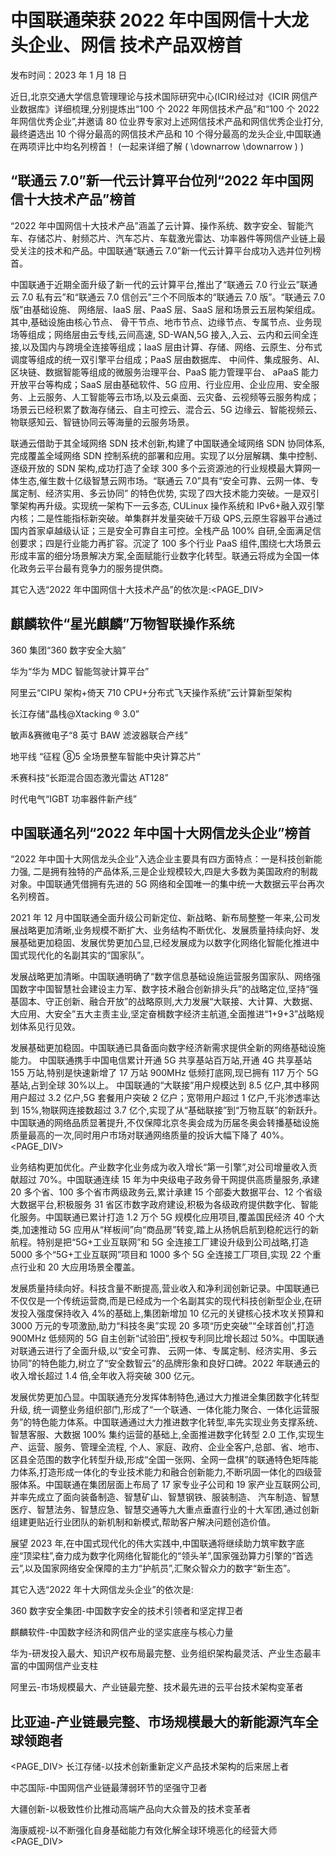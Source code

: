 # 中国联通荣获 2022 年中国网信十大龙头企业、网信 技术产品双榜首

发布时间：2023 年 1 月 18 日

近日,北京交通大学信息管理理论与技术国际研究中心(ICIR)经过对《ICIR 网信产业数据库》详细梳理,分别提炼出“100 个 2022 年网信技术产品”和“100 个 2022 年网信优秀企业”,并邀请 80 位业界专家对上述网信技术产品和网信优秀企业打分,最终遴选出 10 个得分最高的网信技术产品和 10 个得分最高的龙头企业,中国联通在两项评比中均名列榜首！ (一起来详细了解 \( \downarrow   \downarrow \) )

## “联通云 7.0”新一代云计算平台位列“2022 年中国网信十大技术产品”榜首

“2022 年中国网信十大技术产品”涵盖了云计算、操作系统、数字安全、智能汽车、存储芯片、射频芯片、汽车芯片、车载激光雷达、功率器件等网信产业链上最受关注的技术和产品。中国联通“联通云 7.0”新一代云计算平台成功入选并位列榜首。

中国联通于近期全面升级了新一代的云计算平台,推出了“联通云 7.0 行业云”联通云 7.0 私有云”和“联通云 7.0 信创云”三个不同版本的“联通云 7.0 版”。“联通云 7.0 版”由基础设施、 网络层、IaaS 层、PaaS 层、SaaS 层和场景云五层构架组成。其中,基础设施由核心节点、 骨干节点、地市节点、边缘节点、专属节点、业务现场等组成；网络层由云专线,云间高速, SD-WAN,5G 接入,入云、云内和云间全连接,以及国内与跨境全连接等组成；IaaS 层由计算、存储、网络、云原生、分布式调度等组成的统一双引擎平台组成；PaaS 层由数据库、 中间件、集成服务、AI、区块链、数据智能等组成的微服务治理平台、PaaS 能力管理平台、 aPaaS 能力开放平台等构成；SaaS 层由基础软件、5G 应用、行业应用、企业应用、安全服务、上云服务、人工智能等云市场,以及云桌面、云灾备、云视频等云服务构成；场景云已经积累了数海存储云、自主可控云、混合云、5G 边缘云、智能视频云、物联感知云、智链协同云等海量的云服务场景。

联通云借助于其全域网络 SDN 技术创新,构建了中国联通全域网络 SDN 协同体系,完成覆盖全域网络 SDN 控制系统的部署和应用。实现了以分层解耦、集中控制、逐级开放的 SDN 架构,成功打造了全球 300 多个云资源池的行业规模最大算网一体生态,催生数十亿级智慧云网市场。“联通云 7.0”具有“安全可靠、云网一体、专属定制、经济实用、多云协同” 的特色优势, 实现了四大技术能力突破。一是双引擎架构再升级。实现统一架构下一云多态, CULinux 操作系统和 IPv6+融入双引擎内核；二是性能指标新突破。单集群并发量突破千万级 QPS,云原生容器平台通过国内首家卓越级认证；三是安全可靠自主可控。全栈产品 100% 自研,全面满足信创要求；四是行业能力再扩容。沉淀了 100 多个行业 PaaS 组件,围绕七大场景云形成丰富的细分场景解决方案,全面赋能行业数字化转型。联通云将成为全国一体化政务云平台最有竞争力的服务提供商。

其它入选“2022 年中国网信十大技术产品”的依次是:<PAGE_DIV> 

## 麒麟软件“星光麒麟”万物智联操作系统

360 集团“360 数字安全大脑”

华为“华为 MDC 智能驾驶计算平台”

阿里云“CIPU 架构+倚天 710 CPU+分布式飞天操作系统”云计算新型架构

长江存储“晶栈@Xtacking ® 3.0”

敏声&赛微电子“8 英寸 BAW 滤波器联合产线”

地平线 “征程 ⑧5 全场景整车智能中央计算芯片”

禾赛科技“长距混合固态激光雷达 AT128”

时代电气“IGBT 功率器件新产线”

## 中国联通名列“2022 年中国十大网信龙头企业”榜首

“2022 年中国十大网信龙头企业”入选企业主要具有四方面特点：一是科技创新能力强, 二是拥有独特的产品体系,三是企业规模较大,四是大多数为美国政府的制裁对象。中国联通凭借拥有先进的 5G 网络和全国唯一的集中统一大数据云平台再次名列榜首。

2021 年 12 月中国联通全面升级公司新定位、新战略、新布局整整一年来,公司发展战略更加清晰,业务规模不断扩大、业务结构不断优化、发展质量持续向好、发展基础更加稳固、发展优势更加凸显,已经发展成为以数字化网络化智能化推进中国式现代化的名副其实的“国家队”。

发展战略更加清晰。中国联通明确了“数字信息基础设施运营服务国家队、网络强国数字中国智慧社会建设主力军、数字技术融合创新排头兵”的战略定位,坚持“强基固本、守正创新、融合开放”的战略原则,大力发展“大联接、大计算、大数据、大应用、大安全”五大主责主业,坚定奋楫数字经济主航道,全面推进“1+9+3”战略规划体系见行见效。

发展基础更加稳固。中国联通已具备面向数字经济新需求提供全新的网络基础设施能力。 中国联通携手中国电信累计开通 5G 共享基站百万站,开通 4G 共享基站 155 万站,特别是快速新增了 17 万站 900MHz 低频打底网,现已拥有 117 万个 5G 基站,占到全球 30%以上。 中国联通的“大联接”用户规模达到 8.5 亿户,其中移网用户超过 3.2 亿户,5G 套餐用户突破 2 亿户；宽带用户超过 1 亿户,千兆渗透率达到 15%,物联网连接数超过 3.7 亿个,实现了从“基础联接”到“万物互联”的新跃升。中国联通的网络品质显著提升,不仅保障北京冬奥会成为历届冬奥会转播基础设施质量最高的一次,同时用户市场对联通网络质量的投诉大幅下降了 40%。<PAGE_DIV> 

业务结构更加优化。产业数字化业务成为收入增长“第一引擎”,对公司增量收入贡献超过 70%。中国联通连续 15 年为中央级电子政务骨干网提供高质量服务,承建 20 多个省、100 多个省市两级政务云,累计承建 15 个部委大数据平台、12 个省级大数据平台,积极服务 31 省区市数字政府建设,积极为各级政府提供数字化、智能化服务。中国联通已累计打造 1.2 万个 5G 规模化应用项目,覆盖国民经济 40 个大类,加速推动 5G 应用从“样板间”向“商品房”转变,踏上从扬帆启航到稳舵远行的新航程。特别是把“5G+工业互联网”和 5G 全连接工厂建设升级到公司战略,打造 5000 多个“5G+工业互联网”项目和 1000 多个 5G 全连接工厂项目,实现 22 个重点行业和 20 大应用场景全覆盖。

发展质量持续向好。科技含量不断提高,营业收入和净利润创新记录。中国联通已不仅仅是一个传统运营商,而是已经成为一个名副其实的现代科技创新型企业,在研发投入强度保持收入 4%的基础上,集团新增加 10 亿元的关键核心技术攻关预算和 3000 万元的专项激励,助力“科技冬奥”实现 20 多项“历史突破”“全球首创”,打造 900MHz 低频网的 5G 自主创新“试验田”,授权专利同比增长超过 50%。中国联通对联通云进行了全面升级,以“安全可靠、 云网一体、专属定制、经济实用、多云协同”的特色能力,树立了“安全数智云”的品牌形象和良好口碑。2022 年联通云的收入增长超过 1.4 倍,全年收入将突破 300 亿元。

发展优势更加凸显。中国联通充分发挥体制特色,通过大力推进全集团数字化转型升级, 统一调整业务组织部门,形成了“一个联通、一体化能力聚合、一体化运营服务”的特色能力体系。中国联通通过大力推进数字化转型,率先实现业务支撑系统、智慧客服、大数据 100% 集约运营的基础上,全面推进数字化转型 2.0 工作,实现生产、运营、服务、管理全流程, 个人、家庭、政府、企业全客户,总部、省、地市、区县全范围的数字化转型升级,形成“全国一张网、全网一盘棋”的联通特色矩阵能力体系,打造形成一体化的专业技术能力和融合创新能力,不断巩固一体化的四级营服体系。中国联通在集团层面上布局了 17 家专业子公司和 19 家产业互联网公司,并率先成立了面向装备制造、智慧矿山、智慧钢铁、服装制造、 汽车制造、智慧医疗、智慧法务、智慧应急、智慧交通等九大重点垂直行业的十大军团,通过创新组建更贴近行业团队的新机制和新模式,帮助客户解决问题创造价值。

展望 2023 年,在中国式现代化的伟大实践中,中国联通将继续助力筑牢数字底座“顶梁柱”,奋力成为数字化网络化智能化的“领头羊”,国家强劲算力引擎的“首选云”,以及国家网络安全保障的主力“护航员”,汇聚众智众力的数字“新生态”。

其它入选“2022 年十大网信龙头企业”的依次是:

360 数字安全集团-中国数字安全的技术引领者和坚定捍卫者

麒麟软件-中国数字经济和网信产业的坚实底座与核心力量

华为-研发投入最大、知识产权布局最完整、业务组织架构最灵活、产业生态最丰富的中国网信产业支柱

阿里云-市场规模最大、产业链最完整、技术最先进的云平台技术架构变革者

## 比亚迪-产业链最完整、市场规模最大的新能源汽车全球领跑者

<PAGE_DIV> 长江存储-以技术创新重新定义产品技术架构的后来居上者

中芯国际-中国网信产业链最薄弱环节的坚强守卫者

大疆创新-以极致性价比推动高端产品向大众普及的技术变革者

海康威视-以不断强化自身基础能力有效化解全球环境恶化的经营大师<PAGE_DIV> 
